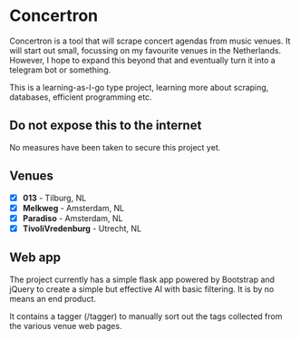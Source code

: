 # Concertron

Concertron is a tool that will scrape concert agendas from music venues. It will start out small, focussing on my favourite venues in the Netherlands. However, I hope to expand this beyond that and eventually turn it into a telegram bot or something.

This is a learning-as-I-go type project, learning more about scraping, databases, efficient programming etc.

## Do not expose this to the internet
No measures have been taken to secure this project yet.

## Venues

- [x] **013** - Tilburg, NL
- [x] **Melkweg** - Amsterdam, NL
- [x] **Paradiso** - Amsterdam, NL
- [x] **TivoliVredenburg** - Utrecht, NL

## Web app

The project currently has a simple flask app powered by Bootstrap and jQuery to create a simple but effective AI with basic filtering. It is by no means an end product.

It contains a tagger (/tagger) to manually sort out the tags collected from the various venue web pages.
